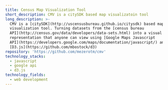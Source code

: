 ```yaml
---
title: Census Map Visualization Tool
short_description: CMV is a citySDK based map visualizatoin tool
long_description: >-
  CMV is a [citySDK](http://uscensusbureau.github.io/citysdk) based map
  visualization tool. Turning datasets from the [census bureau
  API](http://census.gov/data/developers/data-sets.html) into a visual
  representation that anyone can view using [Google Maps Javascript
  API](https://developers.google.com/maps/documentation/javascript/) and
  [D3.js](https://github.com/mbostock/d3)
repository: 'https://github.com/mezerotm/cmv'
technology_stacks:
  - javascript
  - google api
  - d3.js
technology_fields:
  - web development
---
```


